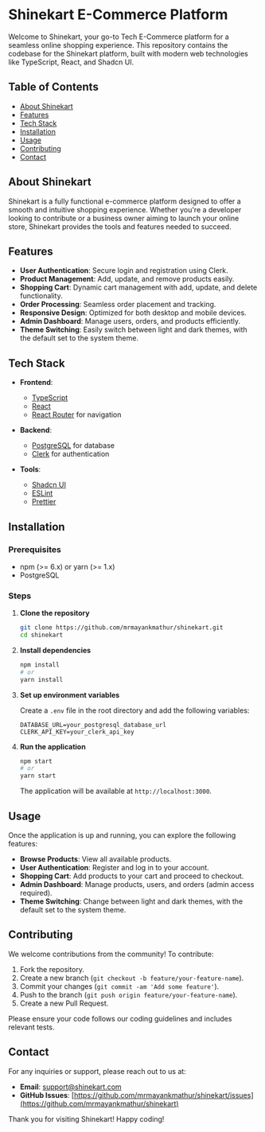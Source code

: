 # Shinekart E-Commerce Platform

Welcome to Shinekart, your go-to Tech E-Commerce platform for a seamless online shopping experience. This repository contains the codebase for the Shinekart platform, built with modern web technologies like TypeScript, React, and Shadcn UI.

## Table of Contents

- [About Shinekart](#about-shinekart)
- [Features](#features)
- [Tech Stack](#tech-stack)
- [Installation](#installation)
- [Usage](#usage)
- [Contributing](#contributing)
- [Contact](#contact)

## About Shinekart

Shinekart is a fully functional e-commerce platform designed to offer a smooth and intuitive shopping experience. Whether you're a developer looking to contribute or a business owner aiming to launch your online store, Shinekart provides the tools and features needed to succeed.

## Features

- **User Authentication**: Secure login and registration using Clerk.
- **Product Management**: Add, update, and remove products easily.
- **Shopping Cart**: Dynamic cart management with add, update, and delete functionality.
- **Order Processing**: Seamless order placement and tracking.
- **Responsive Design**: Optimized for both desktop and mobile devices.
- **Admin Dashboard**: Manage users, orders, and products efficiently.
- **Theme Switching**: Easily switch between light and dark themes, with the default set to the system theme.

## Tech Stack

- **Frontend**: 
  - [TypeScript](https://www.typescriptlang.org/)
  - [React](https://reactjs.org/)
  - [React Router](https://reactrouter.com/) for navigation

- **Backend**: 
  - [PostgreSQL](https://www.postgresql.org/) for database
  - [Clerk](https://clerk.dev/) for authentication

- **Tools**:
  - [Shadcn UI](https://ui.shadcn.com/)
  - [ESLint](https://eslint.org/)
  - [Prettier](https://prettier.io/)

## Installation

### Prerequisites

- npm (>= 6.x) or yarn (>= 1.x)
- PostgreSQL

### Steps

1. **Clone the repository**

   ```bash
   git clone https://github.com/mrmayankmathur/shinekart.git
   cd shinekart
   ```

2. **Install dependencies**

   ```bash
   npm install
   # or
   yarn install
   ```

3. **Set up environment variables**

   Create a `.env` file in the root directory and add the following variables:

   ```env
   DATABASE_URL=your_postgresql_database_url
   CLERK_API_KEY=your_clerk_api_key
   ```

4. **Run the application**

   ```bash
   npm start
   # or
   yarn start
   ```

   The application will be available at `http://localhost:3000`.

## Usage

Once the application is up and running, you can explore the following features:

- **Browse Products**: View all available products.
- **User Authentication**: Register and log in to your account.
- **Shopping Cart**: Add products to your cart and proceed to checkout.
- **Admin Dashboard**: Manage products, users, and orders (admin access required).
- **Theme Switching**: Change between light and dark themes, with the default set to the system theme.

## Contributing

We welcome contributions from the community! To contribute:

1. Fork the repository.
2. Create a new branch (`git checkout -b feature/your-feature-name`).
3. Commit your changes (`git commit -am 'Add some feature'`).
4. Push to the branch (`git push origin feature/your-feature-name`).
5. Create a new Pull Request.

Please ensure your code follows our coding guidelines and includes relevant tests.

## Contact

For any inquiries or support, please reach out to us at:

- **Email**: support@shinekart.com
- **GitHub Issues**: [https://github.com/mrmayankmathur/shinekart/issues](https://github.com/mrmayankmathur/shinekart)

Thank you for visiting Shinekart! Happy coding!
